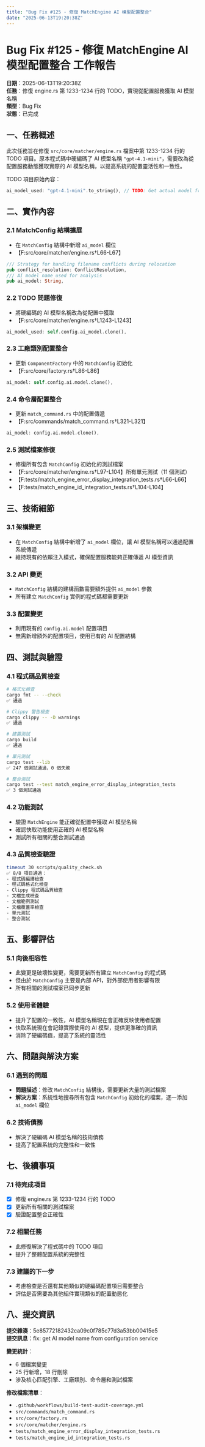 ```yaml
---
title: "Bug Fix #125 - 修復 MatchEngine AI 模型配置整合"
date: "2025-06-13T19:20:38Z"
---
```


# Bug Fix #125 - 修復 MatchEngine AI 模型配置整合 工作報告

**日期**：2025-06-13T19:20:38Z  
**任務**：修復 engine.rs 第 1233-1234 行的 TODO，實現從配置服務獲取 AI 模型名稱  
**類型**：Bug Fix  
**狀態**：已完成

## 一、任務概述

此次任務旨在修復 `src/core/matcher/engine.rs` 檔案中第 1233-1234 行的 TODO 項目。原本程式碼中硬編碼了 AI 模型名稱 `"gpt-4.1-mini"`，需要改為從配置服務動態獲取實際的 AI 模型名稱，以提高系統的配置靈活性和一致性。

TODO 項目原始內容：
```rust
ai_model_used: "gpt-4.1-mini".to_string(), // TODO: Get actual model from config service
```

## 二、實作內容

### 2.1 MatchConfig 結構擴展
- 在 `MatchConfig` 結構中新增 `ai_model` 欄位
- 【F:src/core/matcher/engine.rs†L66-L67】

```rust
/// Strategy for handling filename conflicts during relocation
pub conflict_resolution: ConflictResolution,
/// AI model name used for analysis
pub ai_model: String,
```

### 2.2 TODO 問題修復
- 將硬編碼的 AI 模型名稱改為從配置中獲取
- 【F:src/core/matcher/engine.rs†L1243-L1243】

```rust
ai_model_used: self.config.ai_model.clone(),
```

### 2.3 工廠類別配置整合
- 更新 `ComponentFactory` 中的 `MatchConfig` 初始化
- 【F:src/core/factory.rs†L86-L86】

```rust
ai_model: self.config.ai.model.clone(),
```

### 2.4 命令層配置整合
- 更新 `match_command.rs` 中的配置傳遞
- 【F:src/commands/match_command.rs†L321-L321】

```rust
ai_model: config.ai.model.clone(),
```

### 2.5 測試檔案修復
- 修復所有包含 `MatchConfig` 初始化的測試檔案
- 【F:src/core/matcher/engine.rs†L97-L104】所有單元測試（11 個測試）
- 【F:tests/match_engine_error_display_integration_tests.rs†L66-L66】
- 【F:tests/match_engine_id_integration_tests.rs†L104-L104】

## 三、技術細節

### 3.1 架構變更
- 在 `MatchConfig` 結構中新增了 `ai_model` 欄位，讓 AI 模型名稱可以通過配置系統傳遞
- 維持現有的依賴注入模式，確保配置服務能夠正確傳遞 AI 模型資訊

### 3.2 API 變更
- `MatchConfig` 結構的建構函數需要額外提供 `ai_model` 參數
- 所有建立 `MatchConfig` 實例的程式碼都需要更新

### 3.3 配置變更
- 利用現有的 `config.ai.model` 配置項目
- 無需新增額外的配置項目，使用已有的 AI 配置結構

## 四、測試與驗證

### 4.1 程式碼品質檢查
```bash
# 格式化檢查
cargo fmt -- --check
✅ 通過

# Clippy 警告檢查  
cargo clippy -- -D warnings
✅ 通過

# 建置測試
cargo build
✅ 通過

# 單元測試
cargo test --lib
✅ 247 個測試通過，0 個失敗

# 整合測試
cargo test --test match_engine_error_display_integration_tests
✅ 3 個測試通過
```

### 4.2 功能測試
- 驗證 `MatchEngine` 能正確從配置中獲取 AI 模型名稱
- 確認快取功能使用正確的 AI 模型名稱
- 測試所有相關的整合測試通過

### 4.3 品質檢查驗證
```bash
timeout 30 scripts/quality_check.sh
✅ 8/8 項目通過：
- 程式碼編譯檢查
- 程式碼格式化檢查
- Clippy 程式碼品質檢查
- 文檔生成檢查  
- 文檔範例測試
- 文檔覆蓋率檢查
- 單元測試
- 整合測試
```

## 五、影響評估

### 5.1 向後相容性
- 此變更是破壞性變更，需要更新所有建立 `MatchConfig` 的程式碼
- 但由於 `MatchConfig` 主要是內部 API，對外部使用者影響有限
- 所有相關的測試檔案已同步更新

### 5.2 使用者體驗
- 提升了配置的一致性，AI 模型名稱現在會正確反映使用者配置
- 快取系統現在會記錄實際使用的 AI 模型，提供更準確的資訊
- 消除了硬編碼值，提高了系統的靈活性

## 六、問題與解決方案

### 6.1 遇到的問題
- **問題描述**：修改 `MatchConfig` 結構後，需要更新大量的測試檔案
- **解決方案**：系統性地搜尋所有包含 `MatchConfig` 初始化的檔案，逐一添加 `ai_model` 欄位

### 6.2 技術債務
- 解決了硬編碼 AI 模型名稱的技術債務
- 提高了配置系統的完整性和一致性

## 七、後續事項

### 7.1 待完成項目
- [x] 修復 engine.rs 第 1233-1234 行的 TODO
- [x] 更新所有相關的測試檔案
- [x] 驗證配置整合正確性

### 7.2 相關任務
- 此修復解決了程式碼中的 TODO 項目
- 提升了整體配置系統的完整性

### 7.3 建議的下一步
- 考慮檢查是否還有其他類似的硬編碼配置項目需要整合
- 評估是否需要為其他組件實現類似的配置動態化

## 八、提交資訊

**提交雜湊**：5e85772182432ca09c0f785c77d3a53bb00415e5  
**提交訊息**：fix: get AI model name from configuration service

**變更統計**：
- 6 個檔案變更
- 25 行新增，18 行刪除
- 涉及核心匹配引擎、工廠類別、命令層和測試檔案

**修改檔案清單**：
- `.github/workflows/build-test-audit-coverage.yml`
- `src/commands/match_command.rs`  
- `src/core/factory.rs`
- `src/core/matcher/engine.rs`
- `tests/match_engine_error_display_integration_tests.rs`
- `tests/match_engine_id_integration_tests.rs`
